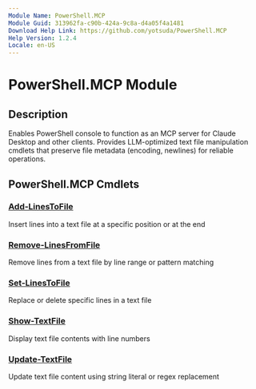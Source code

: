 ```yaml
---
Module Name: PowerShell.MCP
Module Guid: 313962fa-c90b-424a-9c8a-d4a05f4a1481
Download Help Link: https://github.com/yotsuda/PowerShell.MCP
Help Version: 1.2.4
Locale: en-US
---
```


# PowerShell.MCP Module
## Description
Enables PowerShell console to function as an MCP server for Claude Desktop and other clients. Provides LLM-optimized text file manipulation cmdlets that preserve file metadata (encoding, newlines) for reliable operations.

## PowerShell.MCP Cmdlets
### [Add-LinesToFile](Add-LinesToFile.md)
Insert lines into a text file at a specific position or at the end

### [Remove-LinesFromFile](Remove-LinesFromFile.md)
Remove lines from a text file by line range or pattern matching

### [Set-LinesToFile](Set-LinesToFile.md)
Replace or delete specific lines in a text file

### [Show-TextFile](Show-TextFile.md)
Display text file contents with line numbers

### [Update-TextFile](Update-TextFile.md)
Update text file content using string literal or regex replacement


